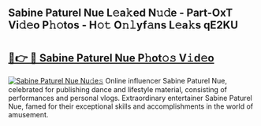 ## Sabine Paturel Nue L𝚎a𝚔ed N𝚞𝚍e - Part-OxT Vi𝚍𝚎o P𝚑𝚘tos - H𝚘𝚝 O𝚗𝚕yf𝚊ns L𝚎a𝚔s qE2KU

# <h2><a href="http://kf39s0.oniu.top/?m=Sabine+Paturel+Nue">🔗👉 🔴 Sabine Paturel Nue P𝚑ot𝚘𝚜 V𝚒d𝚎o</a></h2>

[![Sabine Paturel Nue Nu𝚍e𝚜](https://i.imgur.com/0qMVB7G.gif)](http://kf39s0.oniu.top/?m=Sabine+Paturel+Nue)
Online influencer Sabine Paturel Nue, celebrated for publishing dance and lifestyle material, consisting of performances and personal vlogs. Extraordinary entertainer Sabine Paturel Nue, famed for their exceptional skills and accomplishments in the world of amusement.  
